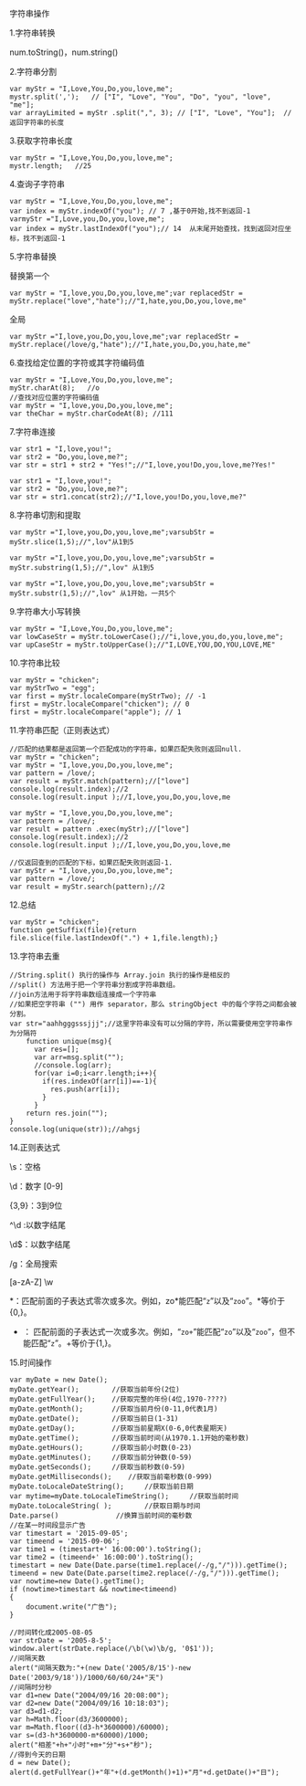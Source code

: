 字符串操作

1.字符串转换

num.toString\(\)，num.string\(\)

2.字符串分割

```
var myStr = "I,Love,You,Do,you,love,me";
mystr.split(',');   // ["I", "Love", "You", "Do", "you", "love", "me"];   
var arrayLimited = myStr .split(",", 3); // ["I", "Love", "You"];  //返回字符串的长度
```

3.获取字符串长度

```
var myStr = "I,Love,You,Do,you,love,me";
mystr.length;   //25
```

4.查询子字符串

```
var myStr = "I,Love,You,Do,you,love,me";
var index = myStr.indexOf("you"); // 7 ,基于0开始,找不到返回-1
varmyStr ="I,Love,you,Do,you,love,me";
var index = myStr.lastIndexOf("you");// 14  从末尾开始查找，找到返回对应坐标，找不到返回-1
```

5.字符串替换

替换第一个

`var myStr = "I,love,you,Do,you,love,me";var replacedStr = myStr.replace("love","hate");//"I,hate,you,Do,you,love,me"`

全局

`var myStr ="I,love,you,Do,you,love,me";var replacedStr = myStr.replace(/love/g,"hate");//"I,hate,you,Do,you,hate,me"`

6.查找给定位置的字符或其字符编码值

```
var myStr = "I,Love,You,Do,you,love,me";
myStr.charAt(8);   //o
//查找对应位置的字符编码值
var myStr = "I,love,you,Do,you,love,me";
var theChar = myStr.charCodeAt(8); //111
```

7.字符串连接

```
var str1 = "I,love,you!";
var str2 = "Do,you,love,me?";
var str = str1 + str2 + "Yes!";//"I,love,you!Do,you,love,me?Yes!"

var str1 = "I,love,you!";
var str2 = "Do,you,love,me?";
var str = str1.concat(str2);//"I,love,you!Do,you,love,me?"
```

8.字符串切割和提取

`var myStr ="I,love,you,Do,you,love,me";varsubStr = myStr.slice(1,5);//",lov"从1到5`

`var myStr ="I,love,you,Do,you,love,me";varsubStr = myStr.substring(1,5);//",lov" 从1到5`

`var myStr ="I,love,you,Do,you,love,me";varsubStr = myStr.substr(1,5);//",lov" 从1开始，一共5个`

9.字符串大小写转换

```
var myStr = "I,Love,You,Do,you,love,me";
var lowCaseStr = myStr.toLowerCase();//"i,love,you,do,you,love,me";
var upCaseStr = myStr.toUpperCase();//"I,LOVE,YOU,DO,YOU,LOVE,ME"
```

10.字符串比较

```
var myStr = "chicken";
var myStrTwo = "egg";
var first = myStr.localeCompare(myStrTwo); // -1
first = myStr.localeCompare("chicken"); // 0
first = myStr.localeCompare("apple"); // 1
```

11.字符串匹配（正则表达式）

```
//匹配的结果都是返回第一个匹配成功的字符串，如果匹配失败则返回null.
var myStr = "chicken";
var myStr = "I,love,you,Do,you,love,me";
var pattern = /love/;
var result = myStr.match(pattern);//["love"]
console.log(result.index);//2
console.log(result.input );//I,love,you,Do,you,love,me

var myStr = "I,love,you,Do,you,love,me";
var pattern = /love/;
var result = pattern .exec(myStr);//["love"]
console.log(result.index);//2
console.log(result.input );//I,love,you,Do,you,love,me

//仅返回查到的匹配的下标，如果匹配失败则返回-1.
var myStr = "I,love,you,Do,you,love,me";
var pattern = /love/;
var result = myStr.search(pattern);//2
```

12.总结

```
var myStr = "chicken";
function getSuffix(file){return
file.slice(file.lastIndexOf(".") + 1,file.length);}
```

13.字符串去重

```
//String.split() 执行的操作与 Array.join 执行的操作是相反的 
//split() 方法用于把一个字符串分割成字符串数组。 
//join方法用于将字符串数组连接成一个字符串 
//如果把空字符串 ("") 用作 separator，那么 stringObject 中的每个字符之间都会被分割。 
var str="aahhgggsssjjj";//这里字符串没有可以分隔的字符，所以需要使用空字符串作为分隔符 
    function unique(msg){ 
      var res=[]; 
      var arr=msg.split(""); 
      //console.log(arr); 
      for(var i=0;i<arr.length;i++){ 
        if(res.indexOf(arr[i])==-1){ 
          res.push(arr[i]); 
        } 
      } 
    return res.join(""); 
} 
console.log(unique(str));//ahgsj
```

14.正则表达式

\s：空格

\d：数字   \[0-9\]

{3,9}：3到9位

^\d  :以数字结尾

\d$：以数字结尾

/g：全局搜索

\[a-zA-Z\]   \w

\*：匹配前面的子表达式零次或多次。例如，zo\*能匹配“`z`”以及“`zoo`”。\*等价于{0,}。

+ ： 匹配前面的子表达式一次或多次。例如，“`zo+`”能匹配“`zo`”以及“`zoo`”，但不能匹配“`z`”。+等价于{1,}。

15.时间操作

```
var myDate = new Date();
myDate.getYear();        //获取当前年份(2位)
myDate.getFullYear();    //获取完整的年份(4位,1970-????)
myDate.getMonth();       //获取当前月份(0-11,0代表1月)
myDate.getDate();        //获取当前日(1-31)
myDate.getDay();         //获取当前星期X(0-6,0代表星期天)
myDate.getTime();        //获取当前时间(从1970.1.1开始的毫秒数)
myDate.getHours();       //获取当前小时数(0-23)
myDate.getMinutes();     //获取当前分钟数(0-59)
myDate.getSeconds();     //获取当前秒数(0-59)
myDate.getMilliseconds();    //获取当前毫秒数(0-999)
myDate.toLocaleDateString();     //获取当前日期
var mytime=myDate.toLocaleTimeString();     //获取当前时间
myDate.toLocaleString( );        //获取日期与时间
Date.parse()              //换算当前时间的毫秒数
//在某一时间段显示广告
var timestart = '2015-09-05'; 
var timeend = '2015-09-06';
var time1 = (timestart+' 16:00:00').toString(); 
var time2 = (timeend+' 16:00:00').toString(); 
timestart = new Date(Date.parse(time1.replace(/-/g,"/"))).getTime(); 
timeend = new Date(Date.parse(time2.replace(/-/g,"/"))).getTime();
var nowtime=new Date().getTime();
if (nowtime>timestart && nowtime<timeend)
{
    document.write("广告");
}

//时间转化成2005-08-05
var strDate = '2005-8-5'; 
window.alert(strDate.replace(/\b(\w)\b/g, '0$1'));
//间隔天数
alert("间隔天数为:"+(new Date('2005/8/15')-new Date('2003/9/18'))/1000/60/60/24+"天")
//间隔时分秒
var d1=new Date("2004/09/16 20:08:00"); 
var d2=new Date("2004/09/16 10:18:03"); 
var d3=d1-d2; 
var h=Math.floor(d3/3600000);
var m=Math.floor((d3-h*3600000)/60000); 
var s=(d3-h*3600000-m*60000)/1000; 
alert("相差"+h+"小时"+m+"分"+s+"秒");
//得到今天的日期
d = new Date(); 
alert(d.getFullYear()+"年"+(d.getMonth()+1)+"月"+d.getDate()+"日");
```



